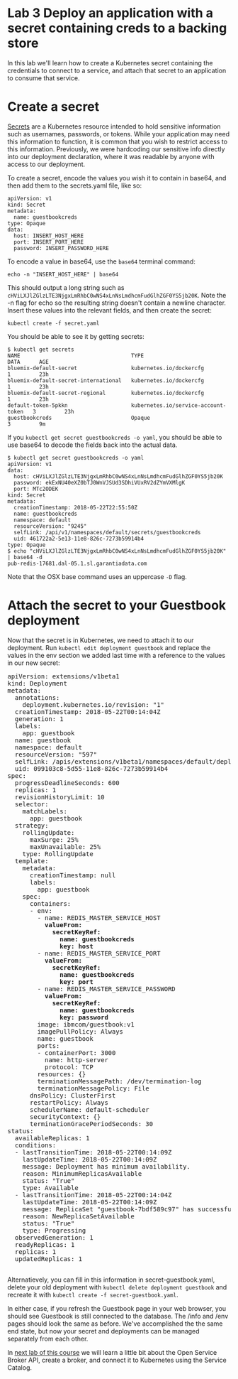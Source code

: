 # Lab 3 Deploy an application with a secret containing creds to a backing store

In this lab we'll learn how to create a Kubernetes secret containing the credentials to connect to a service,
and attach that secret to an application to consume that service.

# Create a secret

[Secrets](https://kubernetes.io/docs/concepts/configuration/secret/) are a Kubernetes resource
intended to hold sensitive information such as usernames, passwords, or tokens. While your 
application may need this information to function, it is common that you wish to restrict
access to this information. Previously, we were hardcoding our sensitive info directly into
our deployment declaration, where it was readable by anyone with access to our deployment.

To create a secret, encode the values you wish it to contain in base64, and then add them to
the secrets.yaml file, like so:

```
apiVersion: v1
kind: Secret
metadata:
  name: guestbookcreds
type: Opaque
data:
  host: INSERT_HOST_HERE
  port: INSERT_PORT_HERE
  password: INSERT_PASSWORD_HERE
```

To encode a value in base64, use the `base64` terminal command:

```
echo -n "INSERT_HOST_HERE" | base64
```

This should output a long string such as
`cHViLXJlZGlzLTE3NjgxLmRhbC0wNS4xLnNsLmdhcmFudGlhZGF0YS5jb20K`. Note the -n
flag for echo so the resulting string doesn't contain a newline character.
Insert these values into the relevant fields, and then create the secret:

```
kubectl create -f secret.yaml
```

You should be able to see it by getting secrets:

```console
$ kubectl get secrets
NAME                                   TYPE                                  DATA      AGE
bluemix-default-secret                 kubernetes.io/dockercfg               1         23h
bluemix-default-secret-international   kubernetes.io/dockercfg               1         23h
bluemix-default-secret-regional        kubernetes.io/dockercfg               1         23h
default-token-5pkkn                    kubernetes.io/service-account-token   3         23h
guestbookcreds                         Opaque                                3         9m
```

If you `kubectl get secret guestbookcreds -o yaml`, you should be able to use base64 to decode
the fields back into the actual data.

```console
$ kubectl get secret guestbookcreds -o yaml
apiVersion: v1
data:
  host: cHViLXJlZGlzLTE3NjgxLmRhbC0wNS4xLnNsLmdhcmFudGlhZGF0YS5jb20K
  password: ekExNU40eXZ0bTJ0WnVJSUd3SDhiVUxRV2dZYmVXMlgK
  port: MTc2ODEK
kind: Secret
metadata:
  creationTimestamp: 2018-05-22T22:55:50Z
  name: guestbookcreds
  namespace: default
  resourceVersion: "9245"
  selfLink: /api/v1/namespaces/default/secrets/guestbookcreds
  uid: 461722a2-5e13-11e8-826c-7273b59914b4
type: Opaque
$ echo "cHViLXJlZGlzLTE3NjgxLmRhbC0wNS4xLnNsLmdhcmFudGlhZGF0YS5jb20K" | base64 -d
pub-redis-17681.dal-05.1.sl.garantiadata.com
```

Note that the OSX base command uses an uppercase `-D` flag.


# Attach the secret to your Guestbook deployment

Now that the secret is in Kubernetes, we need to attach it to our deployment. Run
`kubectl edit deployment guestbook` and replace the values in the env section we added last time with a
reference to the values in our new secret:

<pre>
apiVersion: extensions/v1beta1
kind: Deployment
metadata:
  annotations:
    deployment.kubernetes.io/revision: "1"
  creationTimestamp: 2018-05-22T00:14:04Z
  generation: 1
  labels:
    app: guestbook
  name: guestbook
  namespace: default
  resourceVersion: "597"
  selfLink: /apis/extensions/v1beta1/namespaces/default/deployments/guestbook
  uid: 099103c8-5d55-11e8-826c-7273b59914b4
spec:
  progressDeadlineSeconds: 600
  replicas: 1
  revisionHistoryLimit: 10
  selector:
    matchLabels:
      app: guestbook
  strategy:
    rollingUpdate:
      maxSurge: 25%
      maxUnavailable: 25%
    type: RollingUpdate
  template:
    metadata:
      creationTimestamp: null
      labels:
        app: guestbook
    spec:
      containers:
      - env:
        - name: REDIS_MASTER_SERVICE_HOST<b>
          valueFrom:
            secretKeyRef:
              name: guestbookcreds
              key: host</b>
        - name: REDIS_MASTER_SERVICE_PORT<b>
          valueFrom:
            secretKeyRef:
              name: guestbookcreds
              key: port</b>
        - name: REDIS_MASTER_SERVICE_PASSWORD<b>
          valueFrom:
            secretKeyRef:
              name: guestbookcreds
              key: password</b>
        image: ibmcom/guestbook:v1
        imagePullPolicy: Always
        name: guestbook
        ports:
        - containerPort: 3000
          name: http-server
          protocol: TCP
        resources: {}
        terminationMessagePath: /dev/termination-log
        terminationMessagePolicy: File
      dnsPolicy: ClusterFirst
      restartPolicy: Always
      schedulerName: default-scheduler
      securityContext: {}
      terminationGracePeriodSeconds: 30
status:
  availableReplicas: 1
  conditions:
  - lastTransitionTime: 2018-05-22T00:14:09Z
    lastUpdateTime: 2018-05-22T00:14:09Z
    message: Deployment has minimum availability.
    reason: MinimumReplicasAvailable
    status: "True"
    type: Available
  - lastTransitionTime: 2018-05-22T00:14:04Z
    lastUpdateTime: 2018-05-22T00:14:09Z
    message: ReplicaSet "guestbook-7bdf589c97" has successfully progressed.
    reason: NewReplicaSetAvailable
    status: "True"
    type: Progressing
  observedGeneration: 1
  readyReplicas: 1
  replicas: 1
  updatedReplicas: 1
  </pre>

Alternatievely, you can fill in this information in secret-guestbook.yaml, delete your old deployment
with `kubectl delete deployment guestbook` and recreate it with `kubectl create -f secret-guestbook.yaml`.

In either case, if you refresh the Guestbook page in your web  browser, you should see Guestbook is still
connected to the database. The /info and /env pages should look the same as before. We've accomplished the
the same end state, but now your secret and deployments can be managed separately from each other.

In [next lab of this course](../Lab4/README.md) we will learn a little bit about the Open Service
Broker API, create a broker, and connect it to Kubernetes using the Service Catalog.
